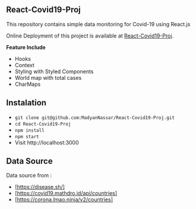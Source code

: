 ## React-Covid19-Proj

This repository contains simple data monitoring for Covid-19 using React.js

Online Deployment of this project is available at [React-Covid19-Proj](https://zealous-mccarthy-3d3f4f.netlify.app/).

**Feature Include**

- Hooks
- Context
- Styling with Styled Components
- World map with total cases
- CharMaps

## Instalation

- `git clone git@github.com:MadyanNassar/React-Covid19-Proj.git`
- `cd React-Covid19-Proj`
- `npm install`
- `npm start`
- Visit http://localhost:3000

## Data Source

Data source from :
- [https://disease.sh/]
- [https://covid19.mathdro.id/api/countries]
- [https://corona.lmao.ninja/v2/countries]
